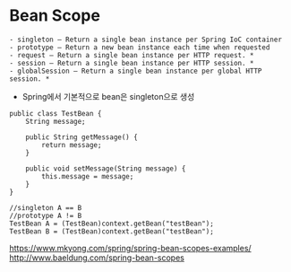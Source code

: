# Bean Scope
````
- singleton – Return a single bean instance per Spring IoC container
- prototype – Return a new bean instance each time when requested
- request – Return a single bean instance per HTTP request. *
- session – Return a single bean instance per HTTP session. *
- globalSession – Return a single bean instance per global HTTP session. *
````
- Spring에서 기본적으로 bean은 singleton으로 생성
````
public class TestBean {
	String message;
	
	public String getMessage() {
		return message;
	}

	public void setMessage(String message) {
		this.message = message;
	}
}
````
````
//singleton A == B
//prototype A != B
TestBean A = (TestBean)context.getBean("testBean");
TestBean B = (TestBean)context.getBean("testBean");
````

https://www.mkyong.com/spring/spring-bean-scopes-examples/
http://www.baeldung.com/spring-bean-scopes